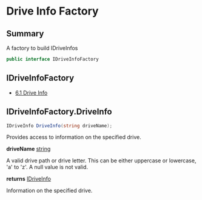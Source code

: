 ﻿# Drive Info Factory

## Summary

A factory to build IDriveInfos

```csharp
public interface IDriveInfoFactory
```

<!-- 9 -->
## IDriveInfoFactory

- [6.1 Drive Info](#user-content-idriveinfofactorydriveInfo)

## IDriveInfoFactory.DriveInfo

```csharp
IDriveInfo DriveInfo(string driveName);
```

Provides access to information on the specified drive.

**driveName** [string](https://docs.microsoft.com/en-us/dotnet/api/system.string?view=net-6.0)

A valid drive path or drive letter. This can be either uppercase or lowercase, 'a' to 'z'. A null value is not valid.

**returns** [IDriveInfo](./DriveInfo.md)

Information on the specified drive.
